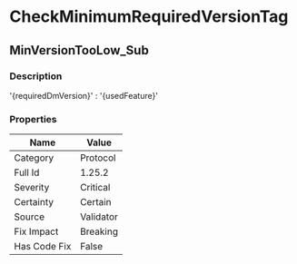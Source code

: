 ﻿---  
uid: Validator_1_25_2  
---

# CheckMinimumRequiredVersionTag

## MinVersionTooLow\_Sub

### Description

'{requiredDmVersion}' : '{usedFeature}'

### Properties

| Name         | Value     |
| ------------ | --------- |
| Category     | Protocol  |
| Full Id      | 1.25.2    |
| Severity     | Critical  |
| Certainty    | Certain   |
| Source       | Validator |
| Fix Impact   | Breaking  |
| Has Code Fix | False     |
